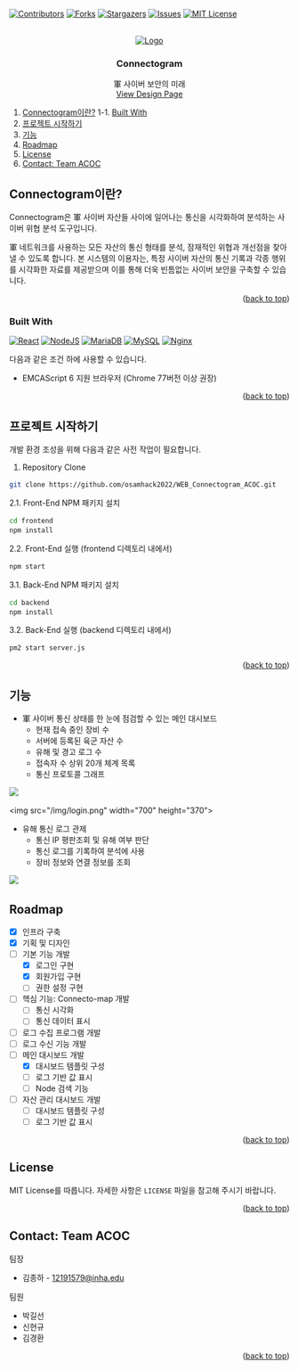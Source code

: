 
<a name="readme-top"></a>

[![Contributors][contributors-shield]][contributors-url]
[![Forks][forks-shield]][forks-url]
[![Stargazers][stars-shield]][stars-url]
[![Issues][issues-shield]][issues-url]
[![MIT License][license-shield]][license-url]

<!-- PROJECT LOGO -->
<br />
<div align="center">
  <a href="https://github.com/osamhack2022/WEB_Connectogram_ACOC">
    <img src="https://godbell.kr/content/images/2022/10/logo.JPG" alt="Logo" width="300" height="300">
  </a>

<h3 align="center">Connectogram</h3>

  <p align="center">
    軍 사이버 보안의 미래
    <br />
    <a href="https://www.figma.com/file/w4HFPuxqQCViAglWjtuOTC/Connectogram?node-id=179%3A740">View Design Page</a>
  </p>
</div>

<!-- TABLE OF CONTENTS -->
1. [Connectogram이란?](#connectogram이란?)
	1-1.  [Built With](#built-with)
3. [프로젝트 시작하기](#프로젝트-시작하기)
4. [기능](#기능)
5. [Roadmap](#roadmap)
6. [License](#license)
7. [Contact: Team ACOC](#contact--team-acoc)



<!-- ABOUT THE PROJECT -->
## Connectogram이란?

Connectogram은 軍 사이버 자산들 사이에 일어나는 통신을 시각화하여 분석하는 사이버 위협 분석 도구입니다. 

軍 네트워크를 사용하는 모든 자산의 통신 형태를 분석, 잠재적인 위협과 개선점을 찾아낼 수 있도록 합니다. 본 시스템의 이용자는, 특정 사이버 자산의 통신 기록과 각종 행위를 시각화한 자료를 제공받으며 이를 통해 더욱 빈틈없는 사이버 보안을 구축할 수 있습니다.

<p align="right">(<a href="#readme-top">back to top</a>)</p>

### Built With
 [![React][React.js]][React-url]
 [![NodeJS][Node.js]][Node-url]
 [![MariaDB][MariaDB]][MariaDB-url]
 [![MySQL][MySQL]][MySQL-url]
 [![Nginx][Nginx]][Nginx-url]
 
 다음과 같은 조건 하에 사용할 수 있습니다.
 - EMCAScript 6 지원 브라우저 (Chrome 77버전 이상 권장)

<p align="right">(<a href="#readme-top">back to top</a>)</p>



<!-- GETTING STARTED -->
## 프로젝트 시작하기

개발 환경 조성을 위해 다음과 같은 사전 작업이 필요합니다.
 1. Repository Clone
   ```sh
   git clone https://github.com/osamhack2022/WEB_Connectogram_ACOC.git
   ```
2.1. Front-End NPM 패키지 설치
   ```sh
   cd frontend
   npm install
   ```
2.2. Front-End 실행 (frontend 디렉토리 내에서)
   ```sh
   npm start
   ```
3.1. Back-End NPM 패키지 설치
   ```sh
   cd backend
   npm install
   ```
3.2. Back-End 실행 (backend 디렉토리 내에서)
   ```sh
   pm2 start server.js
   ```

<p align="right">(<a href="#readme-top">back to top</a>)</p>

<!-- USAGE EXAMPLES -->
## 기능



* 軍 사이버 통신 상태를 한 눈에 점검할 수 있는 메인 대시보드
	* 현재 접속 중인 장비 수
	* 서버에 등록된 육군 자산 수
	* 유해 및 경고 로그 수
	* 접속자 수 상위 20개 체계 목록
	* 통신 프로토콜 그래프

<img src="https://godbell.kr/content/images/2022/10/Screenshot_20221018-151500_Chrome.jpg">

<img src="/img/login.png" width="700" height="370">

* 유해 통신 로그 관제
	* 통신 IP 평판조회 및 유해 여부 판단
	* 통신 로그를 기록하여 분석에 사용
	* 장비 정보와 연결 정보를 조회

<img src="https://godbell.kr/content/images/2022/10/0cc5ad22-fdf1-4cd6-8380-8368bab480e1.png">


<!-- ROADMAP -->
## Roadmap

- [x] 인프라 구축
- [x] 기획 및 디자인
- [ ] 기본 기능 개발
	- [x] 로그인 구현
	- [x] 회원가입 구현
	- [ ] 권한 설정 구현
- [ ] 핵심 기능: Connecto-map 개발
	- [ ] 통신 시각화
	- [ ] 통신 데이터 표시
- [ ] 로그 수집 프로그램 개발
- [ ] 로그 수신 기능 개발
- [ ] 메인 대시보드 개발
	- [x] 대시보드 템플릿 구성
	- [ ] 로그 기반 값 표시
	- [ ] Node 검색 기능
- [ ] 자산 관리 대시보드 개발
	- [ ] 대시보드 템플릿 구성
	- [ ] 로그 기반 값 표시

<p align="right">(<a href="#readme-top">back to top</a>)</p>

<!-- LICENSE -->
## License

MIT License를 따릅니다. 자세한 사항은 `LICENSE` 파일을 참고해 주시기 바랍니다. 

<p align="right">(<a href="#readme-top">back to top</a>)</p>

<!-- CONTACT -->
## Contact: Team ACOC
팀장 
- 김종하 - 12191579@inha.edu

팀원
- 박길선
- 신현규
- 김경환

<p align="right">(<a href="#readme-top">back to top</a>)</p>

<!-- MARKDOWN LINKS & IMAGES -->
<!-- https://www.markdownguide.org/basic-syntax/#reference-style-links -->
[contributors-shield]: https://img.shields.io/github/contributors/osamhack2022/WEB_Connectogram_ACOC.svg?style=for-the-badge
[contributors-url]: https://github.com/osamhack2022/WEB_Connectogram_ACOC/graphs/contributors
[forks-shield]: https://img.shields.io/github/forks/osamhack2022/WEB_Connectogram_ACOC.svg?style=for-the-badge
[forks-url]: https://github.com/osamhack2022/WEB_Connectogram_ACOC/network/members
[stars-shield]: https://img.shields.io/github/stars/osamhack2022/WEB_Connectogram_ACOC.svg?style=for-the-badge
[stars-url]: https://github.com/osamhack2022/WEB_Connectogram_ACOC/stargazers
[issues-shield]: https://img.shields.io/github/issues/osamhack2022/WEB_Connectogram_ACOC.svg?style=for-the-badge
[issues-url]: https://github.com/osamhack2022/WEB_Connectogram_ACOC/issues
[license-shield]: https://img.shields.io/github/license/osamhack2022/WEB_Connectogram_ACOC.svg?style=for-the-badge
[license-url]: https://github.com/osamhack2022/WEB_Connectogram_ACOC/blob/master/LICENSE.txt
[linkedin-shield]: https://img.shields.io/badge/-LinkedIn-black.svg?style=for-the-badge&logo=linkedin&colorB=555
[linkedin-url]: https://linkedin.com/in/linkedin_username
[product-screenshot]: images/screenshot.png

[React.js]: https://img.shields.io/badge/React-20232A?style=for-the-badge&logo=react&logoColor=61DAFB
[React-url]: https://reactjs.org/
[Node.js]: https://img.shields.io/badge/Node.js-20232A?style=for-the-badge&logo=Node.js
[Node-url]: https://nodejs.org/
[MariaDB]: https://img.shields.io/badge/MariaDB-20232A?style=for-the-badge&logo=MariaDB
[MariaDB-url]: https://mariadb.org/
[MySQL]: https://img.shields.io/badge/MySQL-20232A?style=for-the-badge&logo=MySQL
[MySQL-url]: https://www.mysql.com/
[Nginx]: https://img.shields.io/badge/Nginx-20232A?style=for-the-badge&logo=Nginx
[Nginx-url]: https://www.nginx.com/
